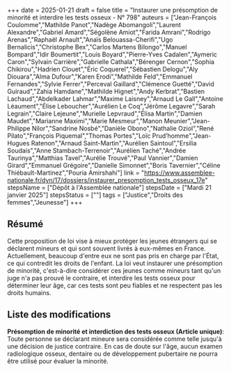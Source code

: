 +++
date = 2025-01-21
draft = false
title = "Instaurer une présomption de minorité et interdire les tests osseux - N° 798"
auteurs = ["Jean-François Coulomme","Mathilde Panot","Nadège Abomangoli","Laurent Alexandre","Gabriel Amard","Ségolène Amiot","Farida Amrani","Rodrigo Arenas","Raphaël Arnault","Anaïs Belouassa-Cherifi","Ugo Bernalicis","Christophe Bex","Carlos Martens Bilongo","Manuel Bompard","Idir Boumertit","Louis Boyard","Pierre-Yves Cadalen","Aymeric Caron","Sylvain Carrière","Gabrielle Cathala","Bérenger Cernon","Sophia Chikirou","Hadrien Clouet","Éric Coquerel","Sébastien Delogu","Aly Diouara","Alma Dufour","Karen Erodi","Mathilde Feld","Emmanuel Fernandes","Sylvie Ferrer","Perceval Gaillard","Clémence Guetté","David Guiraud","Zahia Hamdane","Mathilde Hignet","Andy Kerbrat","Bastien Lachaud","Abdelkader Lahmar","Maxime Laisney","Arnaud Le Gall","Antoine Léaument","Élise Leboucher","Aurélien Le Coq","Jérôme Legavre","Sarah Legrain","Claire Lejeune","Murielle Lepvraud","Élisa Martin","Damien Maudet","Marianne Maximi","Marie Mesmeur","Manon Meunier","Jean-Philippe Nilor","Sandrine Nosbé","Danièle Obono","Nathalie Oziol","René Pilato","François Piquemal","Thomas Portes","Loïc Prud’homme","Jean-Hugues Ratenon","Arnaud Saint-Martin","Aurélien Saintoul","Ersilia Soudais","Anne Stambach-Terrenoir","Aurélien Taché","Andrée Taurinya","Matthias Tavel","Aurélie Trouvé","Paul Vannier","Damien Girard","Emmanuel Grégoire","Danielle Simonnet","Boris Tavernier","Céline Thiébault-Martinez","Pouria Amirshahi"]
link = "https://www.assemblee-nationale.fr/dyn/17/dossiers/instaurer_presomption_tests_osseux_17e"
stepsName = ["Dépôt à l'Assemblée nationale"]
stepsDate = ["Mardi 21 janvier 2025"]
stepsStatus = [""]
tags = ["Justice","Droits des femmes","Jeunesse"]
+++

## Résumé

Cette proposition de loi vise à mieux protéger les jeunes étrangers qui se déclarent mineurs et qui sont souvent livrés à eux-mêmes en France. Actuellement, beaucoup d'entre eux ne sont pas pris en charge par l'État, ce qui contredit les droits de l'enfant. La loi veut instaurer une présomption de minorité, c'est-à-dire considérer ces jeunes comme mineurs tant qu'un juge n'a pas prouvé le contraire, et interdire les tests osseux pour déterminer leur âge, car ces tests sont peu fiables et ne respectent pas les droits humains.

## Liste des modifications

**Présomption de minorité et interdiction des tests osseux (Article unique)**: Toute personne se déclarant mineure sera considérée comme telle jusqu'à une décision de justice contraire. En cas de doute sur l'âge, aucun examen radiologique osseux, dentaire ou de développement pubertaire ne pourra être utilisé pour évaluer la minorité.
